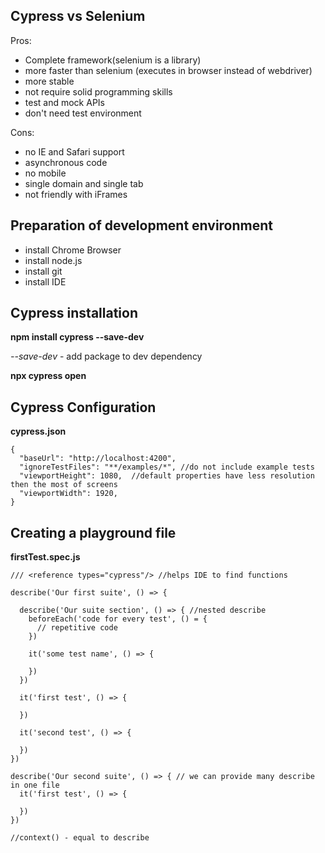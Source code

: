 ## Cypress vs Selenium

Pros:
- Complete framework(selenium is a library)
- more faster than selenium (executes in browser instead of webdriver)
- more stable
- not require solid programming skills
- test and mock APIs
- don't need test environment

Cons:
- no IE and Safari support
- asynchronous code
- no mobile
- single domain and single tab
- not friendly with iFrames

## Preparation of development environment

- install Chrome Browser
- install node.js
- install git
- install IDE

## Cypress installation

**npm install cypress --save-dev**

*--save-dev* - add package to dev dependency

**npx cypress open**

## Cypress Configuration

**cypress.json**
```
{
  "baseUrl": "http://localhost:4200",
  "ignoreTestFiles": "**/examples/*", //do not include example tests
  "viewportHeight": 1080,  //default properties have less resolution then the most of screens
  "viewportWidth": 1920,
}
```

## Creating a playground file

**firstTest.spec.js**
```
/// <reference types="cypress"/> //helps IDE to find functions

describe('Our first suite', () => {

  describe('Our suite section', () => { //nested describe
    beforeEach('code for every test', () = {
      // repetitive code
    })
    
    it('some test name', () => {

    })
  })
  
  it('first test', () => {
  
  })
  
  it('second test', () => {
  
  })
})

describe('Our second suite', () => { // we can provide many describe in one file
  it('first test', () => {
  
  })
})

//context() - equal to describe

```
